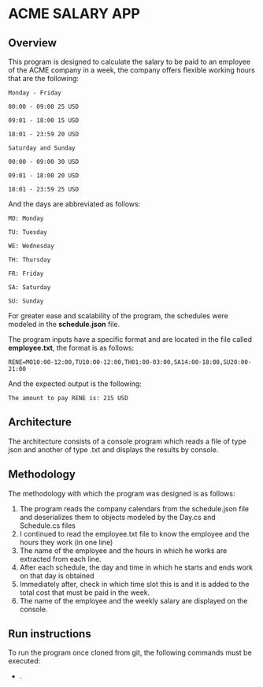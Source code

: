 # ACME SALARY APP
## Overview
This program is designed to calculate the salary to be paid to an employee of the ACME company in a week, the company offers flexible working hours that are the following: 
 ```
Monday - Friday

00:00 - 09:00 25 USD

09:01 - 18:00 15 USD

18:01 - 23:59 20 USD

Saturday and Sunday

00:00 - 09:00 30 USD

09:01 - 18:00 20 USD

18:01 - 23:59 25 USD
  ```
And the days are abbreviated as follows: 
```
MO: Monday

TU: Tuesday

WE: Wednesday

TH: Thursday

FR: Friday

SA: Saturday

SU: Sunday
```
For greater ease and scalability of the program, the schedules were modeled in the **schedule.json** file.

The program inputs have a specific format and are located in the file called **employee.txt**, the format is as follows: 
```
RENE=MO10:00-12:00,TU10:00-12:00,TH01:00-03:00,SA14:00-18:00,SU20:00-21:00
```
And the expected output is the following:
```
The amount to pay RENE is: 215 USD
```
## Architecture

The architecture consists of a console program which reads a file of type json and another of type .txt and displays the results by console. 

## Methodology
The methodology with which the program was designed is as follows:
1) The program reads the company calendars from the schedule.json file and deserializes them to objects modeled by the Day.cs and Schedule.cs files
2) I continued to read the employee.txt file to know the employee and the hours they work (in one line)
3) The name of the employee and the hours in which he works are extracted from each line.
4) After each schedule, the day and time in which he starts and ends work on that day is obtained
5) Immediately after, check in which time slot this is and it is added to the total cost that must be paid in the week.
6) The name of the employee and the weekly salary are displayed on the console.

## Run instructions
To run the program once cloned from git, the following commands must be executed: 
* .
  